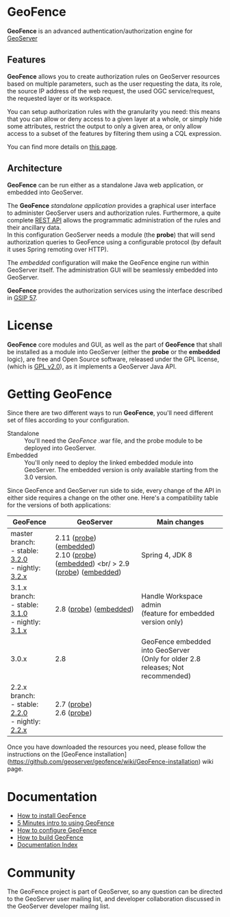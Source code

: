 GeoFence
==================================================

**GeoFence** is an advanced authentication/authorization engine for [GeoServer](http://www.geoserver.org) 

Features
--------------------------------------------------

**GeoFence** allows you to create authorization rules on GeoServer resources based on multiple parameters, such as the user requesting the data, its role, the source IP address of the web request, the used OGC service/request, the requested layer or its workspace.

You can setup authorization rules with the granularity you need: this means that you can allow or deny access to a given layer at a whole, or simply hide some attributes, restrict the output to only a given area, or only allow access to a subset of the features by filtering them using a CQL expression. 

You can find more details on [this page](https://github.com/geoserver/geofence/wiki/Main-concepts#rules).

Architecture
--------------------------------------------------

**GeoFence** can be run either as a standalone Java web application, or embedded into GeoServer.

The **GeoFence** *standalone application* provides a graphical user interface to administer GeoServer users and authorization rules. Furthermore, a quite complete [REST API](https://github.com/geoserver/geofence/wiki/REST-API) allows the programmatic administration of the rules and their ancillary data.  
In this configuration GeoServer needs a module (the **probe**) that will send authorization queries to GeoFence using a configurable protocol (by default it uses Spring remoting over HTTP).

The *embedded* configuration will make the GeoFence engine run within GeoServer itself. The administration GUI will be seamlessly embedded into GeoServer.

**GeoFence** provides the authorization services using the interface described in [GSIP 57](http://geoserver.org/display/GEOS/GSIP+57+-+Improving+GeoServer+authorization+framework).


License
==================================================
**GeoFence** core modules and GUI, as well as the part of **GeoFence** that shall be installed as a module into GeoServer (either the **probe** or the **embedded** logic), are free and Open Source software, released under the GPL license,  (which is [GPL v2.0](http://www.gnu.org/licenses/old-licenses/gpl-2.0.html)), as it implements a GeoServer Java API.

Getting GeoFence
==================================================

Since there are two different ways to run **GeoFence**, you'll need different set of files according to your configuration.

<dl>
  <dt>Standalone</dt>
  <dd>You'll need the <em>GeoFence</em> .war file, and the probe module to be deployed into GeoServer.</dd>

  <dt>Embedded</dt>
  <dd>You'll only need to deploy the linked embedded module into GeoServer. The embedded version is only available starting from the 3.0 version.</dd>
</dl>


Since GeoFence and GeoServer run side to side, every change of the API in either side requires a change on the other one.
Here's a compatibility table for the versions of both applications:

| GeoFence         | GeoServer  |   Main changes                        |
|------------------|------------|---------------------------------------|
| master branch: <br/>- stable: [3.2.0] <br/>- nightly: [3.2.x] | 2.11 ([probe][2.11_probe]) ([embedded][2.11_embedded]) <br/> 2.10 ([probe][2.10_probe]) ([embedded][2.10_embedded]) <br/ > 2.9 ([probe][2.9_probe]) ([embedded][2.9_embedded]) | Spring 4, JDK 8                       |
| 3.1.x branch:  <br/>- stable: [3.1.0] <br/>- nightly: [3.1.x] | 2.8 ([probe][2.8_probe]) ([embedded][2.8_embedded]) | Handle Workspace admin <br/> (feature for embedded version only)
| 3.0.x            | 2.8        | GeoFence embedded into GeoServer  <br/>(Only for older 2.8 releases; Not recommended)
| 2.2.x branch: <br/>- stable: [2.2.0] <br/>- nightly: [2.2.x]  | 2.7 ([probe][2.7])<br/> 2.6 ([probe][2.6])   | 

[3.2.0]: http://ares.boundlessgeo.com/geofence/master/release-v3.2.0-geofence-war.zip
[3.2.x]: http://ares.boundlessgeo.com/geofence/master/geofence-master-latest-war.zip
[3.1.0]: http://ares.boundlessgeo.com/geofence/3.1.x/release-v3.1.0-geofence-war.zip
[3.1.x]: http://ares.boundlessgeo.com/geofence/3.1.x/geofence-3.1.x-latest-war.zip
[2.2.0]: http://ares.boundlessgeo.com/geofence/2.2.x/geofence-release-v2.2.0-war.zip
[2.2.x]: http://ares.boundlessgeo.com/geofence/2.2.x/geofence-2.2.x-latest-war.zip

[2.6]: http://ares.boundlessgeo.com/geoserver/2.6.x/community-latest/geoserver-2.6-SNAPSHOT-geofence-plugin.zip
[2.7]: http://ares.boundlessgeo.com/geoserver/2.7.x/community-latest/geoserver-2.7-SNAPSHOT-geofence-plugin.zip
[2.8_probe]:    http://ares.boundlessgeo.com/geoserver/2.8.x/community-latest/geoserver-2.8-SNAPSHOT-geofence-plugin.zip
[2.8_embedded]: http://ares.boundlessgeo.com/geoserver/2.8.x/community-latest/geoserver-2.8-SNAPSHOT-geofence-server-plugin.zip
[2.9_probe]:    http://ares.boundlessgeo.com/geoserver/2.9.x/community-latest/geoserver-2.9-SNAPSHOT-geofence-plugin.zip
[2.9_embedded]: http://ares.boundlessgeo.com/geoserver/2.9.x/community-latest/geoserver-2.9-SNAPSHOT-geofence-server-plugin.zip
[2.10_probe]:    http://ares.boundlessgeo.com/geoserver/2.10.x/community-latest/geoserver-2.10-SNAPSHOT-geofence-plugin.zip
[2.10_embedded]: http://ares.boundlessgeo.com/geoserver/2.10.x/community-latest/geoserver-2.10-SNAPSHOT-geofence-server-plugin.zip
[2.11_probe]:    http://ares.boundlessgeo.com/geoserver/master/community-latest/geoserver-2.11-SNAPSHOT-geofence-plugin.zip
[2.11_embedded]: http://ares.boundlessgeo.com/geoserver/master/community-latest/geoserver-2.11-SNAPSHOT-geofence-server-plugin.zip


Once you have downloaded the resources you need, please follow the instructions on the [GeoFence installation] (https://github.com/geoserver/geofence/wiki/GeoFence-installation) wiki page.


Documentation
==================================================
* [How to install GeoFence](https://github.com/geoserver/geofence/wiki/GeoFence-installation)
* [5 Minutes intro to using GeoFence](https://github.com/geoserver/geofence/wiki/First-steps)
* [How to configure GeoFence](https://github.com/geoserver/geofence/wiki/GeoFence-configuration)
* [How to build GeoFence](https://github.com/geoserver/geofence/wiki/Building-instructions)
* [Documentation Index](https://github.com/geoserver/geofence/wiki/Documentation-index)

Community
==================================================
The GeoFence project is part of GeoServer, so any question can be directed to the GeoServer user mailing list, and developer collaboration discussed in the GeoServer developer mailng list. 
